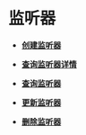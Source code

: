 # 监听器<a name="zh-cn_topic_0141008276"></a>

-   **[创建监听器](创建监听器-28.md)**  

-   **[查询监听器详情](查询监听器详情-29.md)**  

-   **[查询监听器](查询监听器-30.md)**  

-   **[更新监听器](更新监听器-31.md)**  

-   **[删除监听器](删除监听器-32.md)**  


